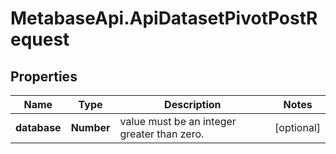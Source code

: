 # MetabaseApi.ApiDatasetPivotPostRequest

## Properties

Name | Type | Description | Notes
------------ | ------------- | ------------- | -------------
**database** | **Number** | value must be an integer greater than zero. | [optional] 


